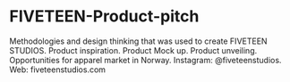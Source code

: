 # FIVETEEN-Product-pitch
Methodologies and design thinking that was used to create FIVETEEN STUDIOS. 
Product inspiration.
Product Mock up.
Product unveiling.
Opportunities for apparel market in Norway.
Instagram: @fiveteenstudios.
Web: fiveteenstudios.com
